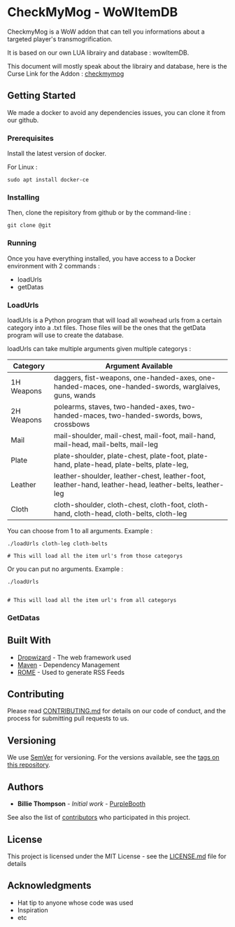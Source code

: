 # CheckMyMog - WoWItemDB

CheckmyMog is a WoW addon that can tell you informations about a targeted player's transmogrification. 

It is based on our own LUA librairy and database : wowItemDB.

This document will mostly speak about the librairy and database, here is the Curse Link for the Addon : [checkmymog](https://wow.curseforge.com/projects/checkmymog)

## Getting Started

We made a docker to avoid any dependencies issues, you can clone it from our github.

### Prerequisites

Install the latest version of docker.

For Linux : 

```
sudo apt install docker-ce
```

### Installing

Then, clone the repisitory from github or by the command-line :

```
git clone @git
```

### Running 

Once you have everything installed, you have access to a Docker environment with 2 commands :
* loadUrls
* getDatas

### LoadUrls

loadUrls is a Python program that will load all wowhead urls from a certain category into a .txt files. Those files will be the ones that the getData program will use to create the database.

loadUrls can take multiple arguments given multiple categorys :

|Category|Argument Available|
|---|---|
|1H Weapons| daggers, fist-weapons, one-handed-axes, one-handed-maces, one-handed-swords, warglaives, guns, wands|
|2H Weapons| polearms, staves, two-handed-axes, two-handed-maces, two-handed-swords, bows, crossbows|
|Mail|mail-shoulder, mail-chest, mail-foot, mail-hand, mail-head, mail-belts, mail-leg|
|Plate| plate-shoulder, plate-chest, plate-foot, plate-hand, plate-head, plate-belts, plate-leg,  |
|Leather   | leather-shoulder, leather-chest, leather-foot, leather-hand, leather-head, leather-belts, leather-leg  |
|Cloth| cloth-shoulder, cloth-chest, cloth-foot, cloth-hand, cloth-head, cloth-belts, cloth-leg|

You can choose from 1 to all arguments. Example : 

```
./loadUrls cloth-leg cloth-belts

# This will load all the item url's from those categorys
```

Or you can put no arguments. Example : 

```
./loadUrls


# This will load all the item url's from all categorys
```

### GetDatas


## Built With

* [Dropwizard](http://www.dropwizard.io/1.0.2/docs/) - The web framework used
* [Maven](https://maven.apache.org/) - Dependency Management
* [ROME](https://rometools.github.io/rome/) - Used to generate RSS Feeds

## Contributing

Please read [CONTRIBUTING.md](https://gist.github.com/PurpleBooth/b24679402957c63ec426) for details on our code of conduct, and the process for submitting pull requests to us.

## Versioning

We use [SemVer](http://semver.org/) for versioning. For the versions available, see the [tags on this repository](https://github.com/your/project/tags). 

## Authors

* **Billie Thompson** - *Initial work* - [PurpleBooth](https://github.com/PurpleBooth)

See also the list of [contributors](https://github.com/your/project/contributors) who participated in this project.

## License

This project is licensed under the MIT License - see the [LICENSE.md](LICENSE.md) file for details

## Acknowledgments

* Hat tip to anyone whose code was used
* Inspiration
* etc
